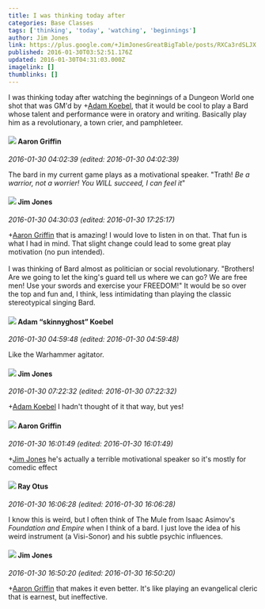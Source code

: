 ```yaml
---
title: I was thinking today after
categories: Base Classes
tags: ['thinking', 'today', 'watching', 'beginnings']
author: Jim Jones
link: https://plus.google.com/+JimJonesGreatBigTable/posts/RXCa3rdSLJX
published: 2016-01-30T03:52:51.176Z
updated: 2016-01-30T04:31:03.000Z
imagelink: []
thumblinks: []
---
```


I was thinking today after watching the beginnings of a Dungeon World one shot that was GM&#39;d by <span class="proflinkWrapper"><span class="proflinkPrefix">+</span><a class="proflink" href="https://plus.google.com/112484087750169360510" oid="112484087750169360510">Adam Koebel</a></span>​​, that it would be cool to play a Bard whose talent and performance were in oratory and writing. Basically play him as a revolutionary, a town crier, and pamphleteer. ﻿
<div id='comment z13qghtyclyshzn4m04certwolnyedertc4'>
  <h4><img src='{{site.baseurl}}//images/avatars/103667855585775066713_photo.jpg'> Aaron Griffin</h4>
      <p><cite>2016-01-30 04:02:39 (edited: 2016-01-30 04:02:39)</cite></p>
        <p>The bard in my current game plays as a motivational speaker. &quot;Trath! <i>Be a warrior, not a worrier! You WILL succeed, I can feel it</i>&quot;</p>
</div>
        

<div id='comment z13qghtyclyshzn4m04certwolnyedertc4'>
  <h4><img src='{{site.baseurl}}//images/avatars/114075227630675466545_photo.jpg'> Jim Jones</h4>
      <p><cite>2016-01-30 04:30:03 (edited: 2016-01-30 17:25:17)</cite></p>
        <p><span class="proflinkWrapper"><span class="proflinkPrefix">+</span><a class="proflink" href="https://plus.google.com/103667855585775066713" oid="103667855585775066713">Aaron Griffin</a></span>​​ that is amazing! I would love to listen in on that. That fun is what I had in mind. That slight change could lead to some great play motivation (no pun intended).<br /><br />I was thinking of Bard almost as politician or social revolutionary. &quot;Brothers! Are we going to let the king&#39;s guard tell us where we can go? We are free men! Use your swords and exercise your FREEDOM!&quot; It would be so over the top and fun and, I think, less intimidating than playing the classic stereotypical singing Bard.</p>
</div>
        

<div id='comment z13qghtyclyshzn4m04certwolnyedertc4'>
  <h4><img src='{{site.baseurl}}//images/avatars/112484087750169360510_photo.jpg'> Adam “skinnyghost” Koebel</h4>
      <p><cite>2016-01-30 04:59:48 (edited: 2016-01-30 04:59:48)</cite></p>
        <p>Like the Warhammer agitator.</p>
</div>
        

<div id='comment z13qghtyclyshzn4m04certwolnyedertc4'>
  <h4><img src='{{site.baseurl}}//images/avatars/114075227630675466545_photo.jpg'> Jim Jones</h4>
      <p><cite>2016-01-30 07:22:32 (edited: 2016-01-30 07:22:32)</cite></p>
        <p><span class="proflinkWrapper"><span class="proflinkPrefix">+</span><a class="proflink" href="https://plus.google.com/112484087750169360510" oid="112484087750169360510">Adam Koebel</a></span>​ I hadn&#39;t thought of it that way, but yes!</p>
</div>
        

<div id='comment z13qghtyclyshzn4m04certwolnyedertc4'>
  <h4><img src='{{site.baseurl}}//images/avatars/103667855585775066713_photo.jpg'> Aaron Griffin</h4>
      <p><cite>2016-01-30 16:01:49 (edited: 2016-01-30 16:01:49)</cite></p>
        <p><span class="proflinkWrapper"><span class="proflinkPrefix">+</span><a class="proflink" href="https://plus.google.com/114075227630675466545" oid="114075227630675466545">Jim Jones</a></span> he&#39;s actually a terrible motivational speaker so it&#39;s mostly for comedic effect</p>
</div>
        

<div id='comment z13qghtyclyshzn4m04certwolnyedertc4'>
  <h4><img src='{{site.baseurl}}//images/avatars/100495092599585582455_photo.jpg'> Ray Otus</h4>
      <p><cite>2016-01-30 16:06:28 (edited: 2016-01-30 16:06:28)</cite></p>
        <p>I know this is weird, but I often think of The Mule from Isaac Asimov&#39;s <i>Foundation and Empire</i> when I think of a bard. I just love the idea of his weird instrument (a Visi-Sonor) and his subtle psychic influences. </p>
</div>
        

<div id='comment z13qghtyclyshzn4m04certwolnyedertc4'>
  <h4><img src='{{site.baseurl}}//images/avatars/114075227630675466545_photo.jpg'> Jim Jones</h4>
      <p><cite>2016-01-30 16:50:20 (edited: 2016-01-30 16:50:20)</cite></p>
        <p><span class="proflinkWrapper"><span class="proflinkPrefix">+</span><a class="proflink" href="https://plus.google.com/103667855585775066713" oid="103667855585775066713">Aaron Griffin</a></span> that makes it even better. It&#39;s like playing an evangelical cleric that is earnest, but ineffective.</p>
</div>
        